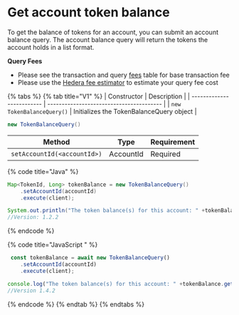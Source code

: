 # Get account token balance

To get the balance of tokens for an account, you can submit an account balance query. The account balance query will return the tokens the account holds in a list format.

**Query Fees**

* Please see the transaction and query [fees](../../../../../mainnet/fees/#transaction-and-query-fees) table for base transaction fee
* Please use the [Hedera fee estimator](https://hedera.com/fees) to estimate your query fee cost

{% tabs %}
{% tab title="V1" %}
| Constructor               | Description                              |
| ------------------------- | ---------------------------------------- |
| `new TokenBalanceQuery()` | Initializes the TokenBalanceQuery object |

```java
new TokenBalanceQuery()
```

| Method                      | Type      | Requirement |
| --------------------------- | --------- | ----------- |
| `setAccountId(<accountId>)` | AccountId | Required    |

{% code title="Java" %}
```java
Map<TokenId, Long> tokenBalance = new TokenBalanceQuery()
    .setAccountId(accountId)
    .execute(client);

System.out.println("The token balance(s) for this account: " +tokenBalance);
//Version: 1.2.2
```
{% endcode %}

{% code title="JavaScript " %}
```javascript
 const tokenBalance = await new TokenBalanceQuery()
    .setAccountId(accountId)
    .execute(client);

console.log("The token balance(s) for this account: " +tokenBalance.get("<tokenId>"));
//Version 1.4.2
```
{% endcode %}
{% endtab %}
{% endtabs %}
